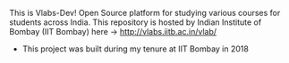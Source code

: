This is Vlabs-Dev!
Open Source platform for studying various courses for students across India.
This repository is hosted by Indian Institute of Bombay (IIT Bombay) here -> http://vlabs.iitb.ac.in/vlab/

 - This project was built during my tenure at IIT Bombay in 2018
